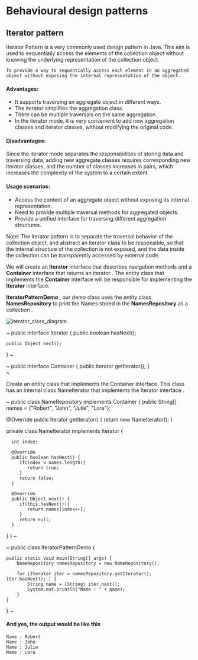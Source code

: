 # Behavioural design patterns
## Iterator pattern

Iterator Pattern is a very commonly used design pattern in Java. This aim is used to sequentially access the elements of the collection object without knowing the underlying representation of the collection object.
```
To provide a way to sequentially access each element in an aggregated object without exposing the internal representation of the object.
```

#### Advantages: 
+ It supports traversing an aggregate object in different ways. 
+ The iterator simplifies the aggregation class. 
+ There can be multiple traversals on the same aggregation. 
+ In the iterator mode, it is very convenient to add new aggregation classes and iterator classes, without modifying the original code.

#### Disadvantages: 

Since the iterator mode separates the responsibilities of storing data and traversing data, adding new aggregate classes requires corresponding new iterator classes, and the number of classes increases in pairs, which increases the complexity of the system to a certain extent.

#### Usage scenarios: 
+ Access the content of an aggregate object without exposing its internal representation. 
+ Need to provide multiple traversal methods for aggregated objects. 
+ Provide a unified interface for traversing different aggregation structures.

Note: The iterator pattern is to separate the traversal behavior of the collection object, and abstract an iterator class to be responsible, so that the internal structure of the collection is not exposed, and the data inside the collection can be transparently accessed by external code.

We will create an **Iterator** interface that describes navigation methods and a **Container** interface that returns an iterator . 
The entity class that implements the **Container** interface will be responsible for implementing the **Iterator** interface.

**IteratorPatternDemo** , our demo class uses the entity class **NamesRepository** to print the Names stored in the **NamesRepository** as a collection .


![iterator_class_diagram](data/archive/design-patterns/behavioral/assets/iterator_pattern_uml_diagram.jpg)

~
public interface Iterator {
    public boolean hasNext();

    public Object next();
}
~ 
       
~
public interface Container {
    public Iterator getIterator();
}   
~

Create an entity class that implements the Container interface. This class has an internal class NameIterator that implements the Iterator interface .

~
public class NameRepository implements Container {
   public String[] names = {"Robert", "John", "Julie", "Lora"};
 
   @Override
   public Iterator getIterator() {
      return new NameIterator();
   }
 
   private class NameIterator implements Iterator {
 
      int index;
 
      @Override
      public boolean hasNext() {
         if(index < names.length){
            return true;
         }
         return false;
      }
 
      @Override
      public Object next() {
         if(this.hasNext()){
            return names[index++];
         }
         return null;
      }     
   }
}
~

~
public class IteratorPatternDemo {

    public static void main(String[] args) {
        NameRepository namesRepository = new NameRepository();

        for (Iterator iter = namesRepository.getIterator(); iter.hasNext(); ) {
            String name = (String) iter.next();
            System.out.println("Name : " + name);
        }
    }
}
~



#### And yes, the output would be like this

```
Name : Robert
Name : John
Name : Julie
Name : Lora
```
